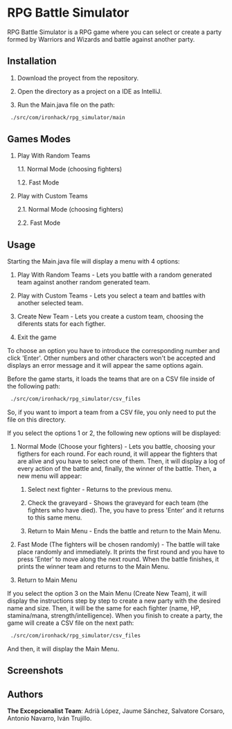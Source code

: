 # RPG Battle Simulator

RPG Battle Simulator is a RPG game where you can select or create a party formed by Warriors and Wizards and battle against another party.

## Installation

1. Download the proyect from the repository.

2. Open the directory as a project on a IDE as IntelliJ.

3. Run the Main.java file on the path:

```bash
 ./src/com/ironhack/rpg_simulator/main
```

## Games Modes

1. Play With Random Teams

   1.1. Normal Mode (choosing fighters)
  
   1.2. Fast Mode

2. Play with Custom Teams

   2.1. Normal Mode (choosing fighters)
  
   2.2. Fast Mode
  
## Usage

Starting the Main.java file will display a menu with 4 options:

   1. Play With Random Teams - Lets you battle with a random generated team against another random generated team.
   
   2. Play with Custom Teams - Lets you select a team and battles with another selected team.
   
   3. Create New Team - Lets you create a custom team, choosing the diferents stats for each figther.
   
   4. Exit the game
 
To choose an option you have to introduce the corresponding number and click 'Enter'. Other numbers and other characters won't be accepted and displays
an error message and it will appear the same options again.
 
Before the game starts, it loads the teams that are on a CSV file inside of the following path:

```bash
 ./src/com/ironhack/rpg_simulator/csv_files
```

So, if you want to import a team from a CSV file, you only need to put the file on this directory.

If you select the options 1 or 2, the following new options will be displayed:

1. Normal Mode (Choose your fighters) - Lets you battle, choosing your figthers for each round. For each round, it will appear the fighters that are alive
   and you have to select one of them. Then, it will display a log of every action of the battle and, finally, the winner of the battle. Then, a new menu will
   appear:
      
   1. Select next fighter - Returns to the previous menu.
      
   2. Check the graveyard - Shows the graveyard for each team (the fighters who have died). The, you have to press 'Enter' and it returns to this same menu.
      
   3. Return to Main Menu - Ends the battle and return to the Main Menu.
   
2. Fast Mode (The fighters will be chosen randomly) - The battle will take place randomly and immediately. It prints the first round and you have to press
'Enter' to move along the next round. When the battle finishes, it prints the winner team and returns to the Main Menu.
   
3. Return to Main Menu
   
If you select the option 3 on the Main Menu (Create New Team), it will display the instructions step by step to create a new party with the desired name and size.
Then, it will be the same for each fighter (name, HP, stamina/mana, strength/intelligence). When you finish to create a party, the game will create a CSV file on the
next path:

```bash
 ./src/com/ironhack/rpg_simulator/csv_files
```

And then, it will display the Main Menu.
   
## Screenshots



## Authors
**The Excepcionalist Team**: Adrià López, Jaume Sánchez, Salvatore Corsaro, Antonio Navarro, Iván Trujillo.

